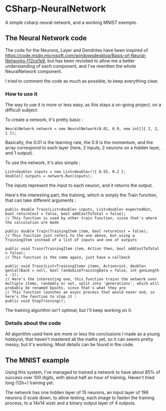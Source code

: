 # CSharp-NeuralNetwork
A simple csharp neural network, and a working MNIST exemple.


## The Neural Network code
The code for the Neurons, Layer and Dendrites have been inspired of https://code.msdn.microsoft.com/windowsdesktop/Basis-of-Neural-Networks-f12ce1e9, but has been revisited to allow me a better understanding of each component, and I've rewritten the whole NeuralNetwork component.

I tried to comment the code as much as possible, to keep everything clear.

### How to use it
The way to use it is more or less easy, as this stays a on-going project, on a difficult subject.

To create a network, it's pretty basic : 

    NeuralNetwork network = new NeuralNetwork(0.01, 0.9, new int[]{ 2, 2, 1 });

Basically, the 0.01 is the learning rate, the 0.9 is the momentum, and the array correspond to each layer (here, 2 inputs, 2 neurons on a hidden layer, and 1 output).

To use the network, it's also simple : 

    List<double> inputs = new List<double>(){ 0.55, 0.2 };
    double[] outputs = network.Run(inputs);

The inputs represent the input to each neuron, and it returns the output.

Here's the interesting part, the training, which is simply the Train function, that can take different arguments : 

    public double Train(List<double> inputs, List<double> expectedOut, bool returnCost = false, bool addCostToTotal = false);
    // This function is used by other train function, since that's where the calculation are made
    
    public double Train(TrainingItem item, bool returnCost = false);
    // This function just refers to the one above, but using a TrainingItem instead of a list of inputs and one of outputs
    
    public void Train(TrainingItem item, Action then, bool addCostToTotal = false);
    // This function is the same again, just have a callback
    
    public void Train(List<TrainingItem> items, Action<int, double> genCallBack = null, bool randomizeTrainingData = false, int genLength = -1);
    // Here's the interesting one, this function trains the network over multiple items, randomly or not, split into 'generations', which will probably be renamed Epochs, since that's what they are
    // This function launches an async process that would never end, so here's the function to stop it : 
    public void StopTraining();
    
The training algorithm isn't optimal, but I'll keep working on it.

### Details about the code
All algorithm used here are more or less the conclusions I made as a young hobbyist, that haven't mastered all the maths yet, so it can seems pretty messy, but it's working. Most details can be found in the code.

## The MNIST example
Using this system, I've managed to trained a network to have about 85% of success over 100 digits, with about half an hour of training. Haven't tried long (12h+) training yet.

The network has one hidden layer of 15 neurons, an input layer of 196 neurons (I scale down, to allow testing, each image to fasten the training process, to a 14x14 size) and a binary output layer of 4 outputs.
